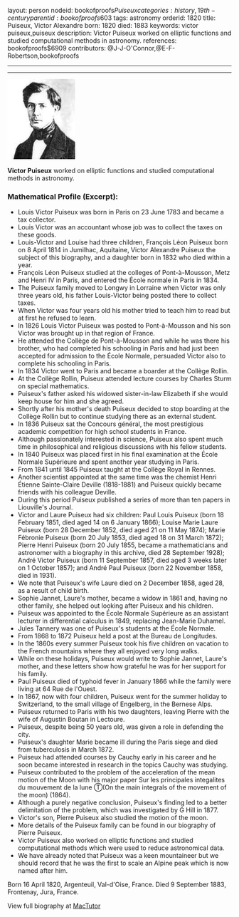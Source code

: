 layout: person
nodeid: bookofproofs$Puiseux
categories: history,19th-century
parentid: bookofproofs$603
tags: astronomy
orderid: 1820
title: Puiseux, Victor Alexandre
born: 1820
died: 1883
keywords: victor puiseux,puiseux
description: Victor Puiseux worked on elliptic functions and studied computational methods in astronomy.
references: bookofproofs$6909
contributors: @J-J-O'Connor,@E-F-Robertson,bookofproofs

---



---

![Puiseux.jpg](https://github.com/bookofproofs/bookofproofs.github.io/blob/main/_sources/_assets/images/portraits/Puiseux.jpg?raw=true)

**Victor Puiseux** worked on elliptic functions and studied computational methods in astronomy.

### Mathematical Profile (Excerpt):
* Louis Victor Puiseux was born in Paris on 23 June 1783 and became a tax collector.
* Louis Victor was an accountant whose job was to collect the taxes on these goods.
* Louis-Victor and Louise had three children, François Léon Puiseux born on 8 April 1814 in Jumilhac, Aquitaine, Victor Alexandre Puiseux the subject of this biography, and a daughter born in 1832 who died within a year.
* François Léon Puiseux studied at the colleges of Pont-à-Mousson, Metz and Henri IV in Paris, and entered the École normale in Paris in 1834.
* The Puiseux family moved to Longwy in Lorraine when Victor was only three years old, his father Louis-Victor being posted there to collect taxes.
* When Victor was four years old his mother tried to teach him to read but at first he refused to learn.
* In 1826 Louis Victor Puiseux was posted to Pont-à-Mousson and his son Victor was brought up in that region of France.
* He attended the Collège de Pont-à-Mousson and while he was there his brother, who had completed his schooling in Paris and had just been accepted for admission to the École Normale, persuaded Victor also to complete his schooling in Paris.
* In 1834 Victor went to Paris and became a boarder at the Collège Rollin.
* At the Collège Rollin, Puiseux attended lecture courses by Charles Sturm on special mathematics.
* Puiseux's father asked his widowed sister-in-law Elizabeth if she would keep house for him and she agreed.
* Shortly after his mother's death Puiseux decided to stop boarding at the Collège Rollin but to continue studying there as an external student.
* In 1836 Puiseux sat the Concours général, the most prestigious academic competition for high school students in France.
* Although passionately interested in science, Puiseux also spent much time in philosophical and religious discussions with his fellow students.
* In 1840 Puiseux was placed first in his final examination at the École Normale Supérieure and spent another year studying in Paris.
* From 1841 until 1845 Puiseux taught at the Collège Royal in Rennes.
* Another scientist appointed at the same time was the chemist Henri Étienne Sainte-Claire Deville (1818-1881) and Puiseux quickly became friends with his colleague Deville.
* During this period Puiseux published a series of more than ten papers in Liouville's Journal.
* Victor and Laure Puiseux had six children: Paul Louis Puiseux (born 18 February 1851, died aged 14 on 6 January 1866); Louise Marie Laure Puiseux (born 28 December 1852, died aged 21 on 11 May 1874); Marie Fébronie Puiseux (born 20 July 1853, died aged 18 on 31 March 1872); Pierre Henri Puiseux (born 20 July 1855, became a mathematicians and astronomer with a biography in this archive, died 28 September 1928); André Victor Puiseux (born 11 September 1857, died aged 3 weeks later on 1 October 1857); and André Paul Puiseux (born 22 November 1858, died in 1931).
* We note that Puiseux's wife Laure died on 2 December 1858, aged 28, as a result of child birth.
* Sophie Jannet, Laure's mother, became a widow in 1861 and, having no other family, she helped out looking after Puiseux and his children.
* Puiseux was appointed to the École Normale Supérieure as an assistant lecturer in differential calculus in 1849, replacing Jean-Marie Duhamel.
* Jules Tannery was one of Puiseux's students at the École Normale.
* From 1868 to 1872 Puiseux held a post at the Bureau de Longitudes.
* In the 1860s every summer Puiseux took his five children on vacation to the French mountains where they all enjoyed very long walks.
* While on these holidays, Puiseux would write to Sophie Jannet, Laure's mother, and these letters show how grateful he was for her support for his family.
* Paul Puiseux died of typhoid fever in January 1866 while the family were living at 64 Rue de l'Ouest.
* In 1867, now with four children, Puiseux went for the summer holiday to Switzerland, to the small village of Engelberg, in the Bernese Alps.
* Puiseux returned to Paris with his two daughters, leaving Pierre with the wife of Augustin Boutan in Lectoure.
* Puiseux, despite being 50 years old, was given a role in defending the city.
* Puiseux's daughter Marie became ill during the Paris siege and died from tuberculosis in March 1872.
* Puiseux had attended courses by Cauchy early in his career and he soon became interested in research in the topics Cauchy was studying.
* Puiseux contributed to the problem of the acceleration of the mean motion of the Moon with his major paper Sur les principales integalites du mouvement de la lune Ⓣ(On the main integrals of the movement of the moon) (1864).
* Although a purely negative conclusion, Puiseux's finding led to a better delimitation of the problem, which was investigated by G Hill in 1877.
* Victor's son, Pierre Puiseux also studied the motion of the moon.
* More details of the Puiseux family can be found in our biography of Pierre Puiseux.
* Victor Puiseux also worked on elliptic functions and studied computational methods which were used to reduce astronomical data.
* We have already noted that Puiseux was a keen mountaineer but we should record that he was the first to scale an Alpine peak which is now named after him.

Born 16 April 1820, Argenteuil, Val-d'Oise, France. Died 9 September 1883, Frontenay, Jura, France.

View full biography at [MacTutor](https://mathshistory.st-andrews.ac.uk/Biographies/Puiseux/)
